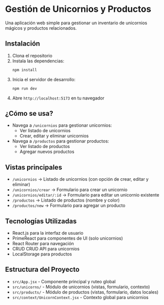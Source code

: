# Gestión de Unicornios y Productos

Una aplicación web simple para gestionar un inventario de unicornios mágicos y productos relacionados.

## Instalación

1. Clona el repositorio
2. Instala las dependencias:
   ```bash
   npm install
   ```
3. Inicia el servidor de desarrollo:
   ```bash
   npm run dev
   ```
4. Abre `http://localhost:5173` en tu navegador

## ¿Cómo se usa?

- Navega a `/unicornios` para gestionar unicornios:
  - Ver listado de unicornios
  - Crear, editar y eliminar unicornios
- Navega a `/productos` para gestionar productos:
  - Ver listado de productos
  - Agregar nuevos productos

## Vistas principales

- `/unicornios` → Listado de unicornios (con opción de crear, editar y eliminar)
- `/unicornios/crear` → Formulario para crear un unicornio
- `/unicornios/editar/:id` → Formulario para editar un unicornio existente
- `/productos` → Listado de productos (nombre y color)
- `/productos/new` → Formulario para agregar un producto

## Tecnologías Utilizadas

- React.js para la interfaz de usuario
- PrimeReact para componentes de UI (solo unicornios)
- React Router para navegación
- CRUD CRUD API para unicornios
- LocalStorage para productos

## Estructura del Proyecto

- `src/App.jsx` - Componente principal y ruteo global
- `src/unicorns/` - Módulo de unicornios (vistas, formulario, contexto)
- `src/products/` - Módulo de productos (vistas, formulario, datos locales)
- `src/context/UnicornContext.jsx` - Contexto global para unicornios

